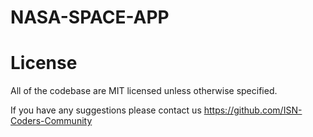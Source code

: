 # NASA-SPACE-APP

# License
All of the codebase are MIT licensed unless otherwise specified.

If you have any suggestions please contact us  https://github.com/ISN-Coders-Community
